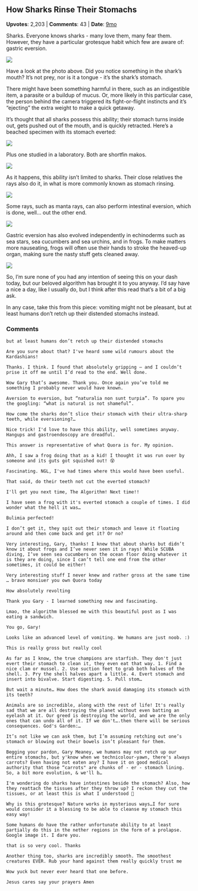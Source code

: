## How Sharks Rinse Their Stomachs
    
**Upvotes**: 2,203 | **Comments**: 43 | **Date**: [9mo](https://www.quora.com/What-is-a-little-known-fact-about-an-otherwise-well-known-animal/answer/Gary-Meaney)

Sharks. Everyone knows sharks - many love them, many fear them. However, they have a particular grotesque habit which few are aware of: gastric eversion.

![](https://qph.fs.quoracdn.net/main-qimg-5492b95ef279adbc3b8068d91139962a-lq)

Have a look at the photo above. Did you notice something in the shark’s mouth? It’s not prey, nor is it a tongue - it’s the shark’s stomach.

There might have been something harmful in there, such as an indigestible item, a parasite or a buildup of mucus. Or, more likely in this particular case, the person behind the camera triggered its fight-or-flight instincts and it’s “ejecting” the extra weight to make a quick getaway.

It’s thought that all sharks possess this ability; their stomach turns inside out, gets pushed out of the mouth, and is quickly retracted. Here’s a beached specimen with its stomach everted:

![](https://qph.fs.quoracdn.net/main-qimg-512c651619830614225245ff96d12bdf-pjlq)

Plus one studied in a laboratory. Both are shortfin makos.

![](https://qph.fs.quoracdn.net/main-qimg-72e92bed1d517ad31c7b4bc87a959ec2-pjlq)

As it happens, this ability isn’t limited to sharks. Their close relatives the rays also do it, in what is more commonly known as stomach rinsing.

![](https://qph.fs.quoracdn.net/main-qimg-15720b6ad34d67498d879a4a440be967)

Some rays, such as manta rays, can also perform intestinal eversion, which is done, well… out the other end.

![](https://qph.fs.quoracdn.net/main-qimg-11280df27b25b8c73810d1f1f22d2333-pjlq)

Gastric eversion has also evolved independently in echinoderms such as sea stars, sea cucumbers and sea urchins, and in frogs. To make matters more nauseating, frogs will often use their hands to stroke the heaved-up organ, making sure the nasty stuff gets cleaned away.

![](https://qph.fs.quoracdn.net/main-qimg-697aa58e6fb9ae2bb61c8a9f26ca564e-lq)

So, I’m sure none of you had any intention of seeing this on your dash today, but our beloved algorithm has brought it to you anyway. I’d say have a nice a day, like I usually do, but I think after this read that’s a bit of a big ask.

In any case, take this from this piece: vomiting might not be pleasant, but at least humans don’t retch up their distended stomachs instead.

### Comments

```
but at least humans don’t retch up their distended stomachs

Are you sure about that? I've heard some wild rumours about the Kardashians!
```

```
Thanks. I think. I found that absolutely gripping — and I couldn’t prise it off me until I’d read to the end. Well done.
```

```
Wow Gary that’s awesome. Thank you. Once again you’ve told me something I probably never would have known.
```

```
Aversion to eversion, but “naturalia non sunt turpia”. To spare you the googling: “what is natural is not shameful”.

How come the sharks don’t slice their stomach with their ultra-sharp teeth, while eversioning?…
```

```
Nice trick! I'd love to have this ability, well sometimes anyway. Hangups and gastroendoscopy are dreadful.
```

```
This answer is representative of what Quora is for. My opinion.
```

```
Ahh, I saw a frog doing that as a kid! I thought it was run over by someone and its guts got squished out! 😵
```

```
Fascinating. NGL, I've had times where this would have been useful.

That said, do their teeth not cut the everted stomach?
```

```
I'll get you next time, The Algorithm! Next time!!
```

```
I have seen a frog with it's everted stomach a couple of times. I did wonder what the hell it was…
```

```
Bulimia perfected!
```

```
I don’t get it, they spit out their stomach and leave it floating around and then come back and get it? Or no?
```

```
Very interesting, Gary, thanks! I knew that about sharks but didn’t know it about frogs and I’ve never seen it in rays! While SCUBA diving, I’ve seen sea cucumbers on the ocean floor doing whatever it is they are doing, since I can’t tell one end from the other sometimes, it could be either!
```

```
Very interesting stuff I never knew and rather gross at the same time … bravo monsiuer you own Quora today
```

```
How absolutely revolting
```

```
Thank you Gary - I learned something new and fascinating.
```

```
Lmao, the algorithm blessed me with this beautiful post as I was eating a sandwich.
```

```
You go, Gary!
```

```
Looks like an advanced level of vomiting. We humans are just noob. :)
```

```
This is really gross but really cool
```

```
As far as I know, the true champions are starfish. They don't just evert their stomach to clean it, they even eat that way. 1. Find a nice clam or mussel. 2. Use suction feet to grab both halves of the shell. 3. Pry the shell halves apart a little. 4. Evert stomach and insert into bivalve. Start digesting. 5. Pull stom…
```

```
But wait a minute… How does the shark avoid damaging its stomach with its teeth?
```

```
Animals are so incredible, along with the rest of life! It's really sad that we are all destroying the planet without even batting an eyelash at it. Our greed is destroying the world, and we are the only ones that can undo all of it. If we don't….then there will be serious consequences. God's Garden:…
```

```
It’s not like we can ask them, but I’m assuming retching out one’s stomach or blowing out their bowels isn’t pleasant for them.
```

```
Begging your pardon, Gary Meaney, we humans may not retch up our entire stomachs, but y'know when we technicolour-yawn, there's always carrots? Even having not eaten any? I have it on good medical authority that those “carrots" are chunks of - er - stomach lining. So, a bit more evolution, & we'll b…
```

```
I'm wondering do sharks have intestines beside the stomach? Also, how they reattach the tissues after they throw up? I reckon they cut the tissues, or at least this is what I understood 🤔
```

```
Why is this grotesque? Nature works in mysterious ways…I for sure would consider it a blessing to be able to cleanse my stomach this easy way!
```

```
Some humans do have the rather unfortunate ability to at least partially do this in the nether regions in the form of a prolapse. Google image it. I dare you.
```

```
that is so very cool. Thanks
```

```
Another thing too, sharks are incredibly smooth. The smoothest creatures EVER. Rub your hand against them really quickly trust me
```

```
Wow yuck but never ever heard that one before.

Jesus cares say your prayers Amen
```

